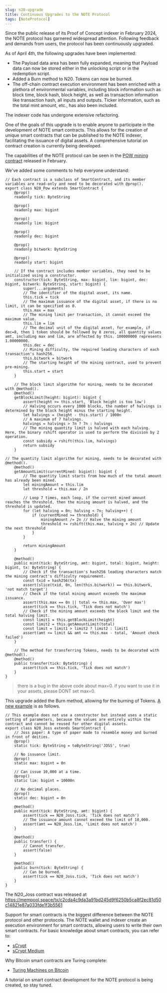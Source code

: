 ```yaml
---
slug: n20-upgrade
title: Continuous Upgrades to the NOTE Protocol
tags: [NoteProtocol]
---
```


Since the public release of its Proof of Concept indexer in February 2024, the NOTE protocol has garnered widespread attention. Following feedback and demands from users, the protocol has been continuously upgraded.

As of April 4th, the following upgrades have been implemented:

- The Payload data area has been fully expanded, meaning that Payload data can now be stored either in the unlocking script or in the redemption script.
- Added a Burn method to N20. Tokens can now be burned.
- The off-chain contract execution environment has been enriched with a plethora of environmental variables, including block information such as block time, block hash, block height, as well as transaction information like transaction hash, all inputs and outputs. Ticker information, such as the total mint amount, etc., has also been included.

The indexer code has undergone extensive refactoring.

One of the goals of this upgrade is to enable anyone to participate in the development of NOTE smart contracts. This allows for the creation of unique smart contracts that can be published to the NOTE indexer, facilitating the issuance of digital assets. A comprehensive tutorial on contract creation is currently being developed.

The capabilities of the NOTE protocol can be seen in the [POW mining contract](https://github.com/NoteProtocol/scryptdemo/blob/main/src/contracts/n20-pow.ts) released in February.

We've added some comments to help everyone understand:


```
// Each contract is a subclass of SmartContract, and its member variables are read-only and need to be decorated with @prop().
export class N20_Pow extends SmartContract {
    @prop()
    readonly tick: ByteString

    @prop()
    readonly max: bigint

    @prop()
    readonly lim: bigint

    @prop()
    readonly dec: bigint

    @prop()
    readonly bitwork: ByteString

    @prop()
    readonly start: bigint

    // If the contract includes member variables, they need to be initialized using a constructor.
    constructor(tick: ByteString, max: bigint, lim: bigint, dec: bigint, bitwork: ByteString, start: bigint) {
        super(...arguments)
        // The identifier of the digital asset, its name.
        this.tick = tick
        // The maximum issuance of the digital asset, if there is no limit, it can be specified as 0.
        this.max = max
        // The mining limit per transaction, it cannot exceed the maximum value.
        this.lim = lim
        // The decimal unit of the digital asset, for example, if dec=8, then 1 token should be followed by 8 zeros, all quantity values amt, including max and lim, are affected by this. 100000000 represents 1.00000000.
        this.dec = dec
        // Mining difficulty, the required leading characters of each transaction's hash256.
        this.bitwork = bitwork 
        // The starting height of the mining contract, used to prevent pre-mining.
        this.start = start
    }

    // The block limit algorithm for mining, needs to be decorated with @method().
    @method()
    getBlockLimit(height: bigint): bigint {
        assert(height >= this.start, 'Block height is too low')
        // Halving occurs every 1000 blocks, the number of halvings is determined by the block height minus the starting height.
        let halvings = (height - this.start) / 1000n
        // A maximum of 7 halvings.
        halvings = halvings > 7n ? 7n : halvings
        // The mining quantity limit is halved with each halving. Here, the binary rshift operator is used to perform the division by 2 operation.
        const subsidy = rshift(this.lim, halvings)
        return subsidy
    }

// The quantity limit algorithm for mining, needs to be decorated with @method().
    @method()
    getAmountLimit(currentMined: bigint): bigint {
        // The quantity limit starts from how much of the total amount has already been mined.
        let miningAmount = this.lim
        let threshold = this.max / 2n

        // Loop 7 times, each loop, if the current mined amount reaches the threshold, then the mining amount is halved, and the threshold is updated.
        for (let halving = 0n; halving < 7n; halving++) {
            if (currentMined >= threshold) {
                miningAmount /= 2n // Halve the mining amount
                threshold += rshift(this.max, halving + 2n) // Update the next threshold
            }
        }

        return miningAmount
    }

    @method()
    public mint(tick: ByteString, amt: bigint, total: bigint, height: bigint, tx: ByteString) {
        // Check if the transaction's hash256 leading characters match the mining contract's difficulty requirement.
        const txid = hash256(tx)
        assert(slice(txid, 0n, len(this.bitwork)) == this.bitwork, 'not match target')
        // Check if the total mining amount exceeds the maximum issuance.
        assert(this.max == 0n || total <= this.max, 'Over max')
        assert(tick == this.tick, 'Tick does not match')
        // Check if the mining amount exceeds the block limit and the total halving limit.
        const limit1 = this.getBlockLimit(height)
        const limit2 = this.getAmountLimit(total)
        const limit = limit1 > limit2 ? limit2 : limit1
        assert(amt <= limit && amt <= this.max - total, 'Amount check failed')
    }

    // The method for transferring Tokens, needs to be decorated with @method().
    @method()
    public transfer(tick: ByteString) {
        assert(tick == this.tick, 'Tick does not match')
    }
}

```

> there is a bug in the above code about max=0. if you want to use it in your assets, please DONT set max=0.


This upgrade added the Burn method, allowing for the burning of Tokens. [A new example](https://github.com/NoteProtocol/scryptdemo/blob/main/src/contracts/n20-joss.ts) is as follows.

```
// This example does not use a constructor but instead uses a static setting of parameters, because the values are entirely within the contract and cannot be reused for other digital assets.
export class N20_Joss extends SmartContract {
    // Joss paper: A type of paper made to resemble money and burned in front of deities.
    @prop()
    static tick: ByteString = toByteString('JOSS', true)

    // No issuance limit.
    @prop()
    static max: bigint = 0n

    // Can issue 10,000 at a time.
    @prop()
    static lim: bigint = 10000n

    // No decimal places.
    @prop()
    static dec: bigint = 0n

    @method()
    public mint(tick: ByteString, amt: bigint) {
        assert(tick == N20_Joss.tick, 'Tick does not match')
        // The issuance amount cannot exceed the limit of 10,000.
        assert(amt == N20_Joss.lim, 'Limit does not match')
    }

    @method()
    public transfer() {
        // Cannot transfer.
        assert(false)
    }

    @method()
    public burn(tick: ByteString) {
        // Can be burned.
        assert(tick == N20_Joss.tick, 'Tick does not match')
    }
}

```

The N20_Joss contract was released at
https://mempool.space/tx/c2cda4c9da3a91bd245d9f6250b5ca8f2ec81d50c14821e87a033fde1f3b5561


Support for smart contracts is the biggest difference between the NOTE protocol and other protocols. The NOTE wallet and indexer create an execution environment for smart contracts, allowing users to write their own smart contracts. For basic knowledge about smart contracts, you can refer to:

- [sCrypt](https://scrypt.io/)
- [sCrypt Medium](https://xiaohuiliu.medium.com/)

Why Bitcoin smart contracts are Turing complete:

- [Turing Machines on Bitcoin](https://medium.com/coinmonks/turing-machine-on-bitcoin-7f0ebe0d52b1)


A tutorial on smart contract development for the NOTE protocol is being created, so stay tuned.

